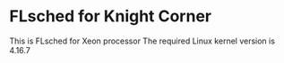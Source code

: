 # FLsched for Knight Corner

This is FLsched for Xeon processor
The required Linux kernel version is 4.16.7



